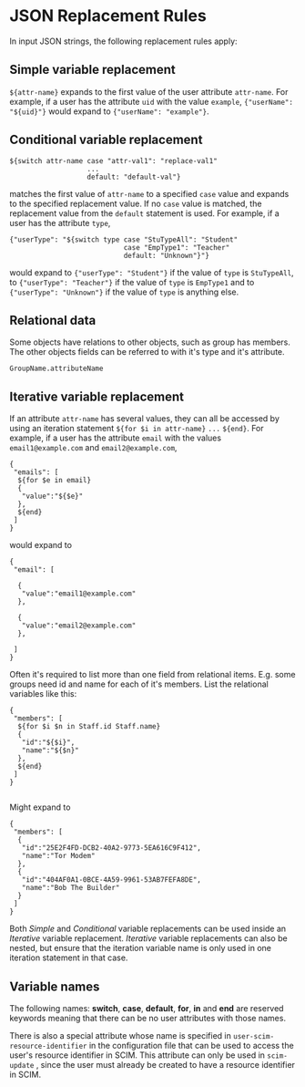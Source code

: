 # JSON Replacement Rules

In input JSON strings, the following replacement rules apply:

## Simple variable replacement

`${attr-name}` expands to the first value of the user attribute
`attr-name`. For example, if a user has the attribute `uid` with the
value `example`, `{"userName": "${uid}"}` would expand to
`{"userName": "example"}`.

## Conditional variable replacement

```
${switch attr-name case "attr-val1": "replace-val1"
                   ...
                   default: "default-val"}
```

matches the first value of `attr-name` to a specified `case` value
and expands to the specified replacement value. If no `case` value is
matched, the replacement value from the `default` statement is used.
For example, if a user has the attribute `type`,

```
{"userType": "${switch type case "StuTypeAll": "Student"
                            case "EmpType1": "Teacher"
                            default: "Unknown"}"}
```

would expand to `{"userType": "Student"}` if the value of `type` is
`StuTypeAll`, to `{"userType": "Teacher"}` if the value of `type` is
`EmpType1` and to `{"userType": "Unknown"}` if the value of `type` is
anything else.

## Relational data
Some objects have relations to other objects, such as group has members.
The other objects fields can be referred to with it's type and it's attribute.

```
GroupName.attributeName
```

## Iterative variable replacement

If an attribute `attr-name` has several values, they can all be
accessed by using an iteration statement `${for $i in attr-name}`
`...` `${end}`. For example, if a user has the attribute `email` with
the values `email1@example.com` and `email2@example.com`,

```
{
 "emails": [
  ${for $e in email}
  {
   "value":"${$e}"
  },
  ${end}
 ]
}
```

would expand to

```
{
 "email": [
  
  {
   "value":"email1@example.com"
  },
  
  {
   "value":"email2@example.com"
  }, 
  
 ]
}
```
Often it's required to list more than one field from relational items. E.g. some groups
need id and name for each of it's members. List the relational variables like this:
```
{
 "members": [
  ${for $i $n in Staff.id Staff.name}
  {
   "id":"${$i}",
   "name":"${$n}"
  },
  ${end}
 ]
}
    
```
Might expand to
```
{
 "members": [
  {
   "id":"25E2F4FD-DCB2-40A2-9773-5EA616C9F412",
   "name":"Tor Modem"
  },
  {
   "id":"404AF0A1-0BCE-4A59-9961-53AB7FEFA8DE",
   "name":"Bob The Builder"
  }
 ]
}

```

Both *Simple* and *Conditional* variable replacements can be used
inside an *Iterative* variable replacement. *Iterative* variable
replacements can also be nested, but ensure that the iteration
variable name is only used in one iteration statement in that case.

## Variable names

The following names: **switch**, **case**, **default**, **for**,
**in** and **end** are reserved keywords meaning that there can be no
user attributes with those names.

There is also a special attribute whose name is specified in
`user-scim-resource-identifier` in the configuration file that can be
used to access the user's resource identifier in SCIM. This attribute
can only be used in `scim-update` , since the user must already be
created to have a resource identifier in SCIM.
